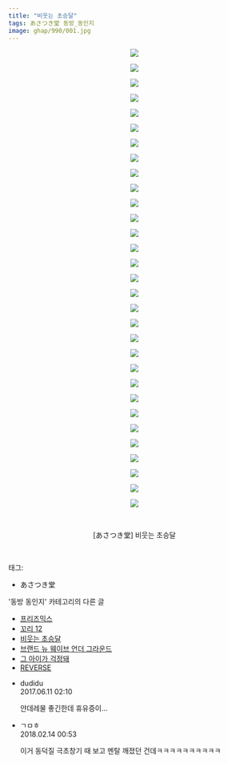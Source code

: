 ```yaml
---
title: "비웃는 초승달"
tags: あさつき堂 동방_동인지
image: ghap/990/001.jpg
---
```

<div class="article">
<p style="text-align: center; clear: none; float: none;"><img src="{{ site.nasurl }}/ghap/990/001.jpg"/></p>
<p style="text-align: center; clear: none; float: none;"><img src="{{ site.nasurl }}/ghap/990/002.jpg"/></p>
<p style="text-align: center; clear: none; float: none;"><img src="{{ site.nasurl }}/ghap/990/003.jpg"/></p>
<p style="text-align: center; clear: none; float: none;"><img src="{{ site.nasurl }}/ghap/990/004.jpg"/></p>
<p style="text-align: center; clear: none; float: none;"><img src="{{ site.nasurl }}/ghap/990/005.jpg"/></p>
<p style="text-align: center; clear: none; float: none;"><img src="{{ site.nasurl }}/ghap/990/006.jpg"/></p>
<p style="text-align: center; clear: none; float: none;"><img src="{{ site.nasurl }}/ghap/990/007.jpg"/></p>
<p style="text-align: center; clear: none; float: none;"><img src="{{ site.nasurl }}/ghap/990/008.jpg"/></p>
<p style="text-align: center; clear: none; float: none;"><img src="{{ site.nasurl }}/ghap/990/009.jpg"/></p>
<p style="text-align: center; clear: none; float: none;"><img src="{{ site.nasurl }}/ghap/990/010.jpg"/></p>
<p style="text-align: center; clear: none; float: none;"><img src="{{ site.nasurl }}/ghap/990/011.jpg"/></p>
<p style="text-align: center; clear: none; float: none;"><img src="{{ site.nasurl }}/ghap/990/012.jpg"/></p>
<p style="text-align: center; clear: none; float: none;"><img src="{{ site.nasurl }}/ghap/990/013.jpg"/></p>
<p style="text-align: center; clear: none; float: none;"><img src="{{ site.nasurl }}/ghap/990/014.jpg"/></p>
<p style="text-align: center; clear: none; float: none;"><img src="{{ site.nasurl }}/ghap/990/015.jpg"/></p>
<p style="text-align: center; clear: none; float: none;"><img src="{{ site.nasurl }}/ghap/990/016.jpg"/></p>
<p style="text-align: center; clear: none; float: none;"><img src="{{ site.nasurl }}/ghap/990/017.jpg"/></p>
<p style="text-align: center; clear: none; float: none;"><img src="{{ site.nasurl }}/ghap/990/018.jpg"/></p>
<p style="text-align: center; clear: none; float: none;"><img src="{{ site.nasurl }}/ghap/990/019.jpg"/></p>
<p style="text-align: center; clear: none; float: none;"><img src="{{ site.nasurl }}/ghap/990/020.jpg"/></p>
<p style="text-align: center; clear: none; float: none;"><img src="{{ site.nasurl }}/ghap/990/021.jpg"/></p>
<p style="text-align: center; clear: none; float: none;"><img src="{{ site.nasurl }}/ghap/990/022.jpg"/></p>
<p style="text-align: center; clear: none; float: none;"><img src="{{ site.nasurl }}/ghap/990/023.jpg"/></p>
<p style="text-align: center; clear: none; float: none;"><img src="{{ site.nasurl }}/ghap/990/024.jpg"/></p>
<p style="text-align: center; clear: none; float: none;"><img src="{{ site.nasurl }}/ghap/990/025.jpg"/></p>
<p style="text-align: center; clear: none; float: none;"><img src="{{ site.nasurl }}/ghap/990/026.jpg"/></p>
<p style="text-align: center; clear: none; float: none;"><img src="{{ site.nasurl }}/ghap/990/027.jpg"/></p>
<p style="text-align: center; clear: none; float: none;"><img src="{{ site.nasurl }}/ghap/990/028.jpg"/></p>
<p style="text-align: center; clear: none; float: none;"><img src="{{ site.nasurl }}/ghap/990/029.jpg"/></p>
<p style="text-align: center; clear: none; float: none;"><img src="{{ site.nasurl }}/ghap/990/030.jpg"/></p>
<p style="text-align: center; clear: none; float: none;"><img src="{{ site.nasurl }}/ghap/990/031.jpg"/></p>
<p style="text-align: center; clear: none; float: none;"><br/></p>
<p style="text-align: center; clear: none; float: none;">[あさつき堂] 비웃는 초승달</p>
<p><br/></p>
</div><div class="tagTrail">
<p>태그: </p>
<ul>
<li>あさつき堂</li>
</ul>
</div><div class="another">
<p>'동방 동인지' 카테고리의 다른 글</p>
<ul>
<li><a href="/2016-07-21-ghap_992">프리즈믹스</a></li>
<li><a href="/2016-07-21-ghap_991">꼬리 12</a></li>
<li><a href="/2016-07-21-ghap_990">비웃는 초승달</a></li>
<li><a href="/2016-07-21-ghap_989">브랜드 뉴 웨이브 언더 그라운드</a></li>
<li><a href="/2016-07-21-ghap_988">그 아이가 걱정돼</a></li>
<li><a href="/2016-07-21-ghap_987">REVERSE</a></li>
</ul>
</div><div class="cb_module cb_fluid">
<div class="cb_wrt cb_profile">
<div class="comment">
<ul>
<li class="cb_thumb_off" id="comment15010348">
<div class="cb_comment_area">
<div class="cb_info_area">
<div class="cb_section">
<span class="cb_nick_name">dudidu</span>
</div>
<div class="cb_section">
<span class="cb_date">2017.06.11 02:10 </span>
</div>
</div>
<div class="cb_dsc_comment">
<p class="cb_dsc">
											얀데레물 좋긴한데 휴유증이...
										</p>
</div>
</div></li>
<li class="cb_thumb_off" id="comment15199236">
<div class="cb_comment_area">
<div class="cb_info_area">
<div class="cb_section">
<span class="cb_nick_name">ㄱㅁㅎ</span>
</div>
<div class="cb_section">
<span class="cb_date">2018.02.14 00:53 </span>
</div>
</div>
<div class="cb_dsc_comment">
<p class="cb_dsc">
											이거 동덕질 극초창기 때 보고 멘탈 깨졌던 건데ㅋㅋㅋㅋㅋㅋㅋㅋㅋㅋ
										</p>
</div>
</div></li>
</ul>
</div>
</div><!-- commentList close -->
</div>